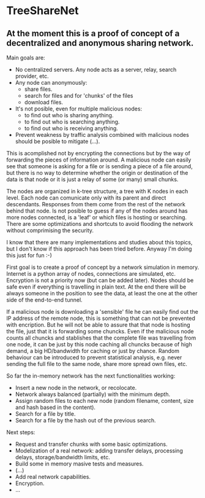 # TreeShareNet
## At the moment this is a proof of concept of a decentralized and anonymous sharing network.

Main goals are:
* No centralized servers. Any node acts as a server, relay, search provider, etc.
* Any node can anonymously:
  * share files.
  * search for files and for 'chunks' of the files
  * download files.
* It's not posible, even for multiple malicious nodes:
  * to find out who is sharing anything.
  * to find out who is searching anything.
  * to find out who is receiving anything.
* Prevent weakness by traffic analysis combined with malicious nodes should be posible to mitigate (...).

This is acomplished not by encrypting the connections but by the way of forwarding the pieces of information around. A malicious node can easily see that someone is asking for a file or is sending a piece of a file around, but there is no way to determine whether the origin or destination of the data is that node or it is just a relay of some (or many) small chunks.

The nodes are organized in k-tree structure, a tree with K nodes in each level. Each node can comunicate only with its parent and direct descendants. Responses from them come from the rest of the network behind that node. Is not posible to guess if any of the nodes around has more nodes connected, is a 'leaf' or which files is hosting or searching.  
There are some optimizations and shortcuts to avoid flooding the network without comprimising the security.

I know that there are many implementations and studies about this topics, but I don't know if this approach has been tried before. Anyway I'm doing this just for fun :-)

First goal is to create a proof of concept by a network simulation in memory.  Internet is a python array of nodes, connections are simulated, etc. Encryption is not a priority now (but can be added later). Nodes should be safe even if everything is travelling in plain text. At the end there will be always someone in the position to see the data, at least the one at the other side of the end-to-end tunnel.

If a malicious node is downloading a 'sensible' file he can easily find out the IP address of the remote node, this is something that can not be prevented with encription. But he will not be able to assure that that node is hosting the file, just that it is forwarding some chuncks.  Even if the malicious node counts all chuncks and stablishes that the complete file was travelling from one node, it can be just by this node caching all chuncks because of high demand, a big HD/bandwidth for caching or just by chance. Random behaviour can be introduced to prevent statistical analysis, e.g. never sending the full file to the same node, share more spread own files, etc.

So far the in-memory network has the next functionalities working:

* Insert a new node in the network, or recolocate. 
* Network always balanced (partially) with the minimum depth.
* Assign random files to each new node (random filename, content, size and hash based in the content).
* Search for a file by title.
* Search for a file by the hash out of the previous search.

Next steps:
* Request and transfer chunks with some basic optimizations.
* Modelization of a real network: adding transfer delays, processing delays, storage/bandwidth limits, etc.
* Build some in memory masive tests and measures.
* (...)
* Add real network capabilities.
* Encryption.
* ...


